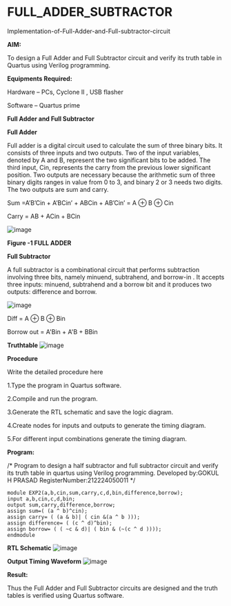 # FULL_ADDER_SUBTRACTOR

Implementation-of-Full-Adder-and-Full-subtractor-circuit

**AIM:**

To design a Full Adder and Full Subtractor circuit and verify its truth table in Quartus using Verilog programming.

**Equipments Required:**

Hardware – PCs, Cyclone II , USB flasher

Software – Quartus prime

**Full Adder and Full Subtractor**

**Full Adder**

Full adder is a digital circuit used to calculate the sum of three binary bits. It consists of three inputs and two outputs. Two of the input variables, denoted by A and B, represent the two significant bits to be added. The third input, Cin, represents the carry from the previous lower significant position. Two outputs are necessary because the arithmetic sum of three binary digits ranges in value from 0 to 3, and binary 2 or 3 needs two digits. The two outputs are sum and carry.

Sum =A’B’Cin + A’BCin’ + ABCin + AB’Cin’ = A ⊕ B ⊕ Cin 

Carry = AB + ACin + BCin

![image](https://github.com/naavaneetha/FULL_ADDER_SUBTRACTOR/assets/154305477/0f30ba51-5ffb-4198-845f-18e054f675e7)

**Figure -1 FULL ADDER**

**Full Subtractor**

A full subtractor is a combinational circuit that performs subtraction involving three bits, namely minuend, subtrahend, and borrow-in . It accepts three inputs: minuend, subtrahend and a borrow bit and it produces two outputs: difference and borrow.

![image](https://github.com/naavaneetha/FULL_ADDER_SUBTRACTOR/assets/154305477/02b24f51-ab51-4304-9ad6-7b81ffc1ead5)

Diff = A ⊕ B ⊕ Bin 

Borrow out = A'Bin + A'B + BBin

**Truthtable**
![image](https://github.com/user-attachments/assets/ae105e0d-140c-455a-8c82-89495be612ed)

**Procedure**

Write the detailed procedure here

1.Type the program in Quartus software.

2.Compile and run the program.

3.Generate the RTL schematic and save the logic diagram.

4.Create nodes for inputs and outputs to generate the timing diagram.

5.For different input combinations generate the timing diagram.

**Program:**

/* Program to design a half subtractor and full subtractor circuit and verify its truth table in quartus using Verilog programming. Developed by:GOKUL H PRASAD
 RegisterNumber:212224050011
*/
```
module EXP2(a,b,cin,sum,carry,c,d,bin,difference,borrow);
input a,b,cin,c,d,bin;
output sum,carry,difference,borrow;
assign sum=( (a ^ b)^cin);
assign carry= ( (a & b)| ( cin &(a ^ b )));
assign difference= ( (c ^ d)^bin);
assign borrow= ( ( ~c & d)| ( bin & (~(c ^ d ))));
endmodule
```

**RTL Schematic**
![image](https://github.com/user-attachments/assets/5b65b67e-39bc-40e4-9f5e-e3a989e6c09a)

**Output Timing Waveform**
![image](https://github.com/user-attachments/assets/033147a4-686e-42ef-aa66-725204840f8b)

**Result:**

Thus the Full Adder and Full Subtractor circuits are designed and the truth tables is verified using Quartus software.



